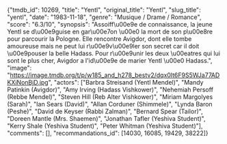 {"tmdb_id": 10269, "title": "Yentl", "original_title": "Yentl", "slug_title": "yentl", "date": "1983-11-18", "genre": "Musique / Drame / Romance", "score": "6.3/10", "synopsis": "Assoiff\u00e9e de connaissance, la jeune Yentl se d\u00e9guise en gar\u00e7on \u00e0 la mort de son p\u00e8re pour parcourir la Pologne. Elle rencontre Avigdor, dont elle tombe amoureuse mais ne peut lui r\u00e9v\u00e9ler son secret car il doit \u00e9pouser la belle Hadass. Pour r\u00e9unir les deux \u00eatres qui lui sont le plus cher, Avigdor a l'id\u00e9e de marier Yentl \u00e0 Hadass.", "image": "https://image.tmdb.org/t/p/w185_and_h278_bestv2/dqx0lt6F9S5WJa77ADKXiNonBjD.jpg", "actors": ["Barbra Streisand (Yentl Mendel)", "Mandy Patinkin (Avigdor)", "Amy Irving (Hadass Vishkower)", "Nehemiah Persoff (Rebbe Mendel)", "Steven Hill (Reb Alter Vishkower)", "Miriam Margolyes (Sarah)", "Ian Sears (David)", "Allan Corduner (Shimmele)", "Lynda Baron (Peshe)", "David de Keyser (Rabbi Zalman)", "Bernard Spear (Tailor)", "Doreen Mantle (Mrs. Shaemen)", "Jonathan Tafler (Yeshiva Student)", "Kerry Shale (Yeshiva Student)", "Peter Whitman (Yeshiva Student)"], "comments": [], "recommandations_id": [14030, 16085, 19429, 38222]}